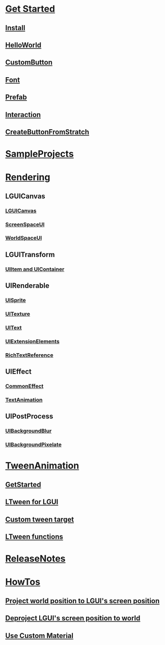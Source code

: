 # [Get Started](GetStarted/index.md)
## [Install](GetStarted/Install/index.md)
## [HelloWorld](GetStarted/HelloWorld/index.md)
## [CustomButton](GetStarted/CustomButton/index.md)
## [Font](GetStarted/Font/index.md)
## [Prefab](GetStarted/Prefab/index.md)
## [Interaction](GetStarted/Interaction/index.md)
## [CreateButtonFromStratch](GetStarted/CreateButton/index.md)

# [SampleProjects](SampleProjects/index.md)

# [Rendering](Rendering/index.md)
## LGUICanvas
### [LGUICanvas](Rendering/LGUICanvas/index.md)
### [ScreenSpaceUI](Rendering/ScreenSpaceUI/index.md)
### [WorldSpaceUI](Rendering/WorldSpaceUI/index.md)
## LGUITransform
### [UIItem and UIContainer](Rendering/UIItem/index.md)
## UIRenderable
### [UISprite](Rendering/UISprite/index.md)
### [UITexture](Rendering/UITexture/index.md)
### [UIText](Rendering/UIText/index.md)
### [UIExtensionElements](Rendering/UIExtensionElements/index.md)
### [RichTextReference](Rendering/RichTextReference/index.md)
## UIEffect
### [CommonEffect](Rendering/CommonEffect/index.md)
### [TextAnimation](Rendering/TextAnimation/index.md)
## UIPostProcess
### [UIBackgroundBlur](Rendering/UIBackgroundBlur/index.md)
### [UIBackgroundPixelate](Rendering/UIBackgroundPixelate/index.md)

<!-- # [Layout](Layout/index.md) -->

<!-- # [Interaction](Interaction/index.md) -->

# [TweenAnimation](LTween/index.md)
## [GetStarted](LTween/GetStarted/index.md)
## [LTween for LGUI](LTween/LGUI/index.md)
## [Custom tween target](LTween/Custom/index.md)
## [LTween functions](LTween/Functions/index.md)

# [ReleaseNotes](ReleaseNotes/index.md)

# [HowTos](HowTos/index.md)
## [Project world position to LGUI's screen position](HowTos/ProjectWorldToScreen/index.md)
## [Deproject LGUI's screen position to world](HowTos/DeprojectScreenToWorld/index.md)
## [Use Custom Material](HowTos/CustomMaterial/index.md)